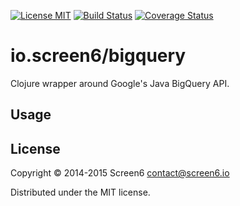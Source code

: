 [![License MIT][badge-license]](http://opensource.org/licenses/MIT)
[![Build Status](https://travis-ci.org/screen6/bigquery-clj.png?branch=master)](https://travis-ci.org/screen6/bigquery-clj)
[![Coverage Status](https://coveralls.io/repos/screen6/bigquery-clj/badge.png)](https://coveralls.io/r/screen6/bigquery-clj)

# io.screen6/bigquery

Clojure wrapper around Google's Java BigQuery API.

## Usage



## License

Copyright © 2014-2015 Screen6 <contact@screen6.io>

Distributed under the MIT license.

[badge-license]: https://img.shields.io/badge/license-MIT-green.svg
